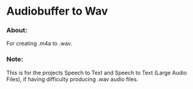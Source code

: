 # Audiobuffer to Wav
### About: 

For creating .m4a to .wav.

### Note:

This is for the projects Speech to Text and Speech to Text (Large Audio Files), if having difficulty producing .wav audio files.
